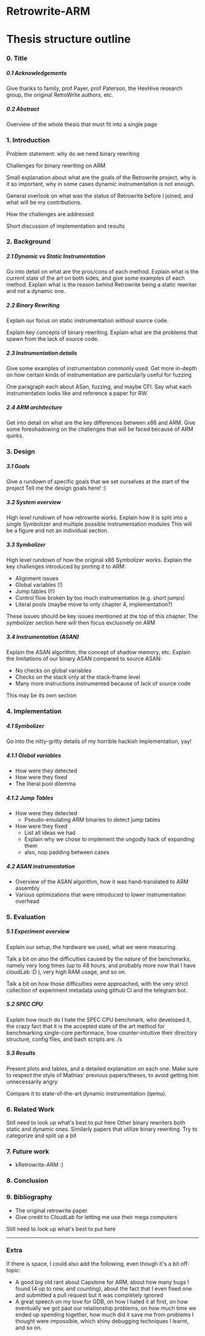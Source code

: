 # Retrowrite-ARM
# Thesis structure outline

### 0. Title 
##### 0.1 Acknowledgements
Give thanks to family, prof Payer, prof Paterson, the HexHive research group, the original RetroWrite authors, etc.
##### 0.2 Abstract
Overview of the whole thesis that must fit into a single page

### 1. Introduction

Problem statement: why do we need binary rewriting

Challenges for binary rewriting on ARM

Small explanation about what are the goals of the Retrowrite project, why is it so important, why in some cases dynamic instrumentation is not enough.

General overlook on what was the status of Retrowrite before I joined, and what will be my contributions.

How the challenges are addressed

Short discussion of implementation and results


### 2. Background

##### 2.1 Dynamic vs Static Instrumentation
Go into detail on what are the pros/cons of each method. Explain what is the current state of the art on both sides, and give some examples of each method. Explain what is the reason behind Retrowrite being a static rewriter and not a dynamic one. 

##### 2.2 Binary Rewriting
Explain our focus on static instrumentation *without* source code.

Explain key concepts of binary rewriting.  Explain what are the problems that spawn from the lack of source code. 


##### 2.3 Instrumentation details
Give some examples of instrumentation commonly used. 
Get more in-depth on how certain kinds of instrumentation are particularly useful for fuzzing

One paragraph each about ASan, fuzzing, and maybe CFI. Say what each
instrumentation looks like and reference a paper for RW.


##### 2.4 ARM architecture
Get into detail on what are the key differences between x86 and ARM. Give some foreshadowing on the challenges that will be faced because of ARM quirks.


### 3. Design

##### 3.1 Goals
Give a rundown of specific goals that we set ourselves at the start of the project
Tell me the design goals here! :)

##### 3.2 System overview
High level rundown of how retrowrite works. Explain how it is split into a single Symbolizer and multiple possible instrumentation modules
This will be a figure and not an individual section.

##### 3.3 Symbolizer
High level rundown of how the original x86 Symbolizer works. Explain the key challenges introduced by porting it to ARM:

- Alignment issues
- Global variables (!)
- Jump tables (!!)
- Control flow broken by too much instrumentation (e.g. short jumps)
- Literal pools (maybe move to only chapter 4, implementation?)

These issues should be key issues mentioned at the top of this chapter. The
symbolizer section here will then focus exclusively on ARM


##### 3.4 Instrumentation (ASAN)
Explain the ASAN algorithm, the concept of shadow memory, etc.
Explain the limitations of our binary ASAN compared to source ASAN:
- No checks on global variables
- Checks on the stack only at the stack-frame level
- Many more instructions instrumented because of lack of source code

This may be its own section


### 4. Implementation

##### 4.1 Symbolizer
Go into the nitty-gritty details of my horrible hackish implementation, yay!

##### 4.1.1 Global variables
- How were they detected
- How were they fixed 
- The literal pool dilemma

##### 4.1.2 Jump Tables
- How were they detected
	- Pseudo-emulating ARM binaries to detect jump tables
- How were they fixed 
	- List all ideas we had
	- Explain why we chose to implement the ungodly hack of expanding them 
	- also, nop padding between cases

##### 4.2 ASAN instrumentation
- Overview of the ASAN algorithm, how it was hand-translated to ARM assembly
- Various optimizations that were introduced to lower instrumentation overhead

### 5. Evaluation

##### 5.1 Experiment overview
Explain our setup, the hardware we used, what we were measuring.

Talk a bit on also the difficulties caused by the nature of the benchmarks, namely very long times (up to 48 hours, and probably more now that I have cloudLab :D ), very high RAM usage, and so on.

Talk a bit on how those difficulties were approached, with the very strict collection of experiment metadata using github CI and the telegram bot.

##### 5.2 SPEC CPU
Explain how much do I hate the SPEC CPU benchmark, who developed it, the crazy fact that it is the accepted state of the art method for benchmarking single-core performace, how counter-intuitive their directory structure, config files, and bash scripts are. 
/s

##### 5.3 Results
Present  plots and tables, and a detailed explanation on each one.
Make sure to respect the style of Mathias' previous papers/theses, to avoid getting him unnecessarily angry

Compare it to state-of-the-art dynamic instrumentation (qemu).


### 6. Related Work
Still need to look up what's best to put here
Other binary rewriters both static and dynamic ones. Similarly papers that
utilize binary rewriting. Try to categorize and split up a bit

### 7. Future work
- kRetrowrite-ARM :)

### 8. Conclusion

### 9. Bibliography
- The original retrowrite paper
- Give credit to CloudLab for letting me use their mega computers

Still need to look up what's best to put here

--- 
### Extra
If there is space, I could also add the following, even though it's a bit off-topic:
- A good big old rant about Capstone for ARM, about how many bugs I found (4 up to now, and counting), about the fact that I even fixed one and submitted a pull request but it was completely ignored
- A great speech on my love for GDB, on how I hated it at first, on how eventually we got past our relationship problems, on how much time we ended up spending together, how much did it save me from problems I thought were impossible, which shiny debugging techniques I learnt, and so on.
